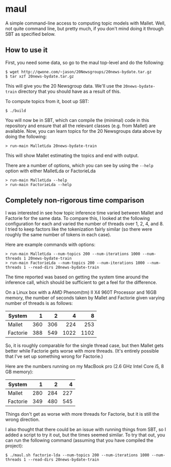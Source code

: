 maul
====

A simple command-line access to computing topic models with Mallet. Well, not quite command line, but pretty much, if you don't mind doing it through SBT as specified below.

## How to use it

First, you need some data, so go to the maul top-level and do the following:

```
$ wget http://qwone.com/~jason/20Newsgroups/20news-bydate.tar.gz
$ tar xzf 20news-bydate.tar.gz 
```

This will give you the 20 Newsgroup data. We'll use the `20news-bydate-train` directory that you should have as a result of this.

To compute topics from it, boot up SBT:

```
$ ./build
```

You will now be in SBT, which can compile the (minimal) code in this repository and ensure that all the relevant classes (e.g. from Mallet) are available. Now, you can learn topics for the 20 Newsgroups data above by doing the following:

```
> run-main MalletLda 20news-bydate-train
```
  
This will show Mallet estimating the topics and end with output.

There are a number of options, which you can see by using the `--help` option with either MalletLda or FactorieLda

```
> run-main MalletLda --help
> run-main FactorieLda --help
```


## Completely non-rigorous time comparison

I was interested in see how topic inference time varied between Mallet and Factorie for the same data. To compare this, I looked at the following configuration for each and varied the number of threads over 1, 2, 4, and 8. I tried to keep factors like the tokenization fairly similar (so there were roughly the same number of tokens in each case).

Here are example commands with options:

```
> run-main MalletLda --num-topics 200 --num-iterations 1000 --num-threads 1 20news-bydate-train
> run-main FactorieLda --num-topics 200 --num-iterations 1000 --num-threads 1 --read-dirs 20news-bydate-train
```

The time reported was based on getting the system time around the inference call, which should be sufficient to get a feel for the difference.

On a Linux box with a AMD Phenom(tm) II X4 960T Processor and 16GB memory, the number of seconds taken by Mallet and Factorie given varying number of threads is as follows:

| System        |   1   |   2   |   4   |   8   |
| ------------- | -----:| -----:| -----:| -----:|
| Mallet        |  360  |  306  |  224  |  253  |
| Factorie      |  388  |  549  | 1022  | 1102  |

So, it is roughly comparable for the single thread case, but then Mallet gets better while Factorie gets worse with more threads. (It's entirely possible that I've set up something wrong for Factorie.)

Here are the numbers running on my MacBook pro (2.6 GHz Intel Core i5, 8 GB memory):
  
| System        |   1   |   2   |   4   |
| ------------- | -----:| -----:| -----:|
| Mallet        |  280  |  284  |  227  |
| Factorie      |  349  |  480  |  545  |

 Things don't get as worse with more threads for Factorie, but it is still the wrong direction.

 I also thought that there could be an issue with running things from SBT, so I added a script to try it out, but the times seemed similar. To try that out, you can run the following command (assuming that you have compiled the project):

```
$ ./maul.sh factorie-lda --num-topics 200 --num-iterations 1000 --num-threads 1 --read-dirs 20news-bydate-train
```
